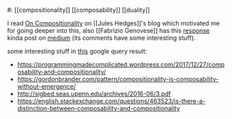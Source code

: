 #: [[compositionality]] [[composability]] [[duality]] 

I read [On Compositionality](https://julesh.com/2017/04/22/on-compositionality/) on [[Jules Hedges]]'s blog which motivated me for going deeper into this, also [[Fabrizio Genovese]] has this [response](https://twitter.com/_julesh_/status/1359991402231435268?s=20) kinda post on [medium](https://blog.statebox.org/modularity-vs-compositionality-a-history-of-misunderstandings-be0150033568) (its comments have some interesting stuff).

some interesting stuff in [this](https://www.google.com/search?q=compositionality+vs+composibility&sourceid=chrome&ie=UTF-8) google query result:
- https://programmingmadecomplicated.wordpress.com/2017/12/27/composability-and-compositionality/
- https://gordonbrander.com/pattern/compositionality-is-composability-without-emergence/
- http://sigbed.seas.upenn.edu/archives/2016-06/3.pdf
- https://english.stackexchange.com/questions/463523/is-there-a-distinction-between-composability-and-compositionality

